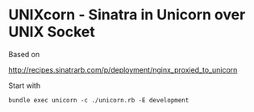 UNIXcorn - Sinatra in Unicorn over UNIX Socket
==============================================================================

Based on

http://recipes.sinatrarb.com/p/deployment/nginx_proxied_to_unicorn


Start with 

    bundle exec unicorn -c ./unicorn.rb -E development

